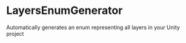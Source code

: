 # LayersEnumGenerator
Automatically generates an enum representing all layers in your Unity project
